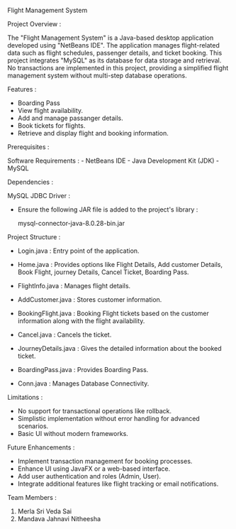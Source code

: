 Flight Management System

Project Overview :

The "Flight Management System" is a Java-based desktop application developed using "NetBeans IDE". The application manages flight-related data such as flight schedules, passenger details, and ticket booking. This project integrates "MySQL" as its database for data storage and retrieval. No transactions are implemented in this project, providing a simplified flight management system without multi-step database operations.

Features :

- Boarding Pass
- View flight availability.
- Add and manage passanger details.
- Book tickets for flights.
- Retrieve and display flight and booking information.

Prerequisites :

  Software Requirements :
    - NetBeans IDE 
    - Java Development Kit (JDK)
    - MySQL

Dependencies :

   MySQL JDBC Driver :
  
- Ensure the following JAR file is added to the project's library :
  
    mysql-connector-java-8.0.28-bin.jar

Project Structure :

  - Login.java : Entry point of the application.
    
  - Home.java : Provides options like Flight Details, Add customer Details, Book Flight, journey Details, Cancel Ticket, Boarding Pass.

  - FlightInfo.java : Manages flight details.
    
  - AddCustomer.java : Stores customer information.
    
  - BookingFlight.java : Booking Flight tickets based on the customer information along with the flight availability.
    
  - Cancel.java : Cancels the ticket.

  - JourneyDetails.java : Gives the detailed information about the booked ticket.

  - BoardingPass.java : Provides Boarding Pass.

  - Conn.java : Manages Database Connectivity.

Limitations : 

- No support for transactional operations like rollback.
- Simplistic implementation without error handling for advanced scenarios.
- Basic UI without modern frameworks.

Future Enhancements :

- Implement transaction management for booking processes.
- Enhance UI using JavaFX or a web-based interface.
- Add user authentication and roles (Admin, User).
- Integrate additional features like flight tracking or email notifications.

Team Members : 
  1. Merla Sri Veda Sai
  2. Mandava Jahnavi Nitheesha
